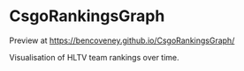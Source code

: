 CsgoRankingsGraph
=================

Preview at https://bencoveney.github.io/CsgoRankingsGraph/

Visualisation of HLTV team rankings over time.
